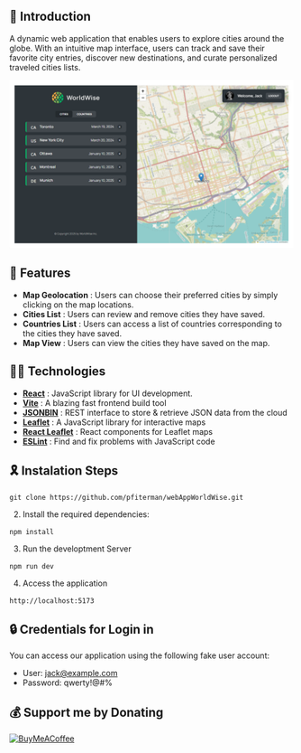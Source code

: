## 👋 Introduction

A dynamic web application that enables users to explore cities around the globe. With an intuitive map interface, users can track and save their favorite city entries, discover new destinations, and curate personalized traveled cities lists.

![Screenshot of webAppWorldWise](./public/WorldWise.png)

## 🌟 Features

- **Map Geolocation** : Users can choose their preferred cities by simply clicking on the map locations.
- **Cities List** : Users can review and remove cities they have saved.
- **Countries List** : Users can access a list of countries corresponding to the cities they have saved.
- **Map View** : Users can view the cities they have saved on the map.

## 👨‍💻 Technologies

- **[React](https://react.dev/)** : JavaScript library for UI development.
- **[Vite](https://vite.dev/)** : A blazing fast frontend build tool
- **[JSONBIN](https://jsonbin.io/)** : REST interface to store & retrieve JSON data from the cloud
- **[Leaflet](https://leafletjs.com/)** : A JavaScript library for interactive maps
- **[React Leaflet](https://react-leaflet.js.org/)** : React components for Leaflet maps
- **[ESLint](https://eslint.org/)** : Find and fix problems with JavaScript code

## 🎗️ Instalation Steps

```
git clone https://github.com/pfiterman/webAppWorldWise.git
```

2. Install the required dependencies:

```
npm install
```

3. Run the developtment Server

```
npm run dev
```

4. Access the application

```
http://localhost:5173
```

## 🔒 Credentials for Login in

You can access our application using the following fake user account:

- User: jack@example.com
- Password: qwerty!@#%

## 💰 Support me by Donating

[![BuyMeACoffee](https://img.shields.io/badge/Buy%20Me%20a%20Coffee-ffdd00?style=for-the-badge&logo=buy-me-a-coffee&logoColor=black)](https://buymeacoffee.com/pfiterman)
